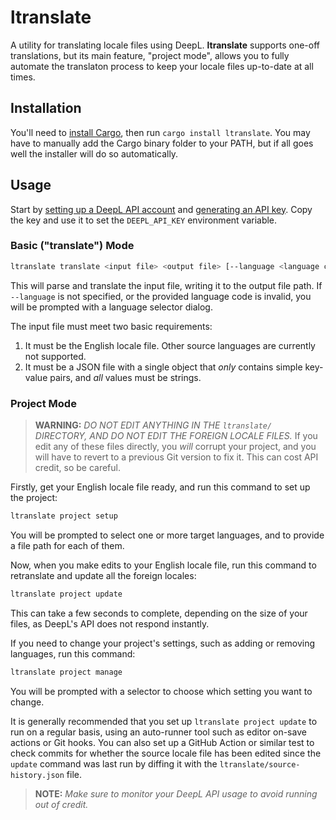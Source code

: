 # ltranslate
A utility for translating locale files using DeepL. **ltranslate** supports one-off translations,
but its main feature, "project mode", allows you to fully automate the translaton process to keep
your locale files up-to-date at all times.

## Installation
You'll need to [install Cargo](https://rust-lang.org/tools/install/), then run
`cargo install ltranslate`. You may have to manually add the Cargo binary folder to your PATH, but
if all goes well the installer will do so automatically.

## Usage
Start by [setting up a DeepL API account](https://www.deepl.com/en/signup) and [generating
an API key](https://www.deepl.com/en/your-account/keys). Copy the key and use it to set the
`DEEPL_API_KEY` environment variable.

### Basic ("translate") Mode
```sh
ltranslate translate <input file> <output file> [--language <language code>]
```
This will parse and translate the input file, writing it to the output file path. If `--language` is
not specified, or the provided language code is invalid, you will be prompted with a language
selector dialog.

The input file must meet two basic requirements:
1. It must be the English locale file. Other source languages are currently not supported.
2. It must be a JSON file with a single object that *only* contains simple key-value pairs, and
*all* values must be strings.

### Project Mode
> **WARNING:** *DO NOT EDIT ANYTHING IN THE `ltranslate/` DIRECTORY, AND DO NOT EDIT THE FOREIGN
> LOCALE FILES.* If you edit any of these files directly, you *will* corrupt your project, and you
> will have to revert to a previous Git version to fix it. This can cost API credit, so be careful.

Firstly, get your English locale file ready, and run this command to set up the project:
```sh
ltranslate project setup
```
You will be prompted to select one or more target languages, and to provide a file path for each of
them.

Now, when you make edits to your English locale file, run this command to retranslate and update all
the foreign locales:
```sh
ltranslate project update
```
This can take a few seconds to complete, depending on the size of your files, as DeepL's API does
not respond instantly.

If you need to change your project's settings, such as adding or removing languages, run this
command:
```sh
ltranslate project manage
```
You will be prompted with a selector to choose which setting you want to change.

It is generally recommended that you set up `ltranslate project update` to run on a regular basis,
using an auto-runner tool such as editor on-save actions or Git hooks. You can also set up a GitHub
Action or similar test to check commits for whether the source locale file has been edited since the
`update` command was last run by diffing it with the `ltranslate/source-history.json` file.

> **NOTE:** *Make sure to monitor your DeepL API usage to avoid running out of credit.*
